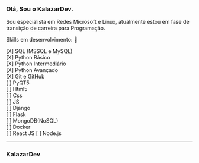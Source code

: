 ### Olá, Sou o KalazarDev.

Sou especialista em Redes Microsoft e Linux, atualmente estou em fase de transição de carreira para Programação.


Skills em desenvolvimento: 🖖

[X] SQL (MSSQL e MySQL)<br />
[X] Python Básico<br />
[X] Python Intermediário<br />
[X] Python Avançado<br />
[X] Git e GitHub<br />
[ ] PyQT5<br />
[ ] Html5<br />
[ ] Css<br />
[ ] JS<br />
[ ] Django<br />
[ ] Flask<br />
[ ] MongoDB(NoSQL)<br />
[ ] Docker<br />
[ ] React JS
[ ] Node.js


---
### KalazarDev

